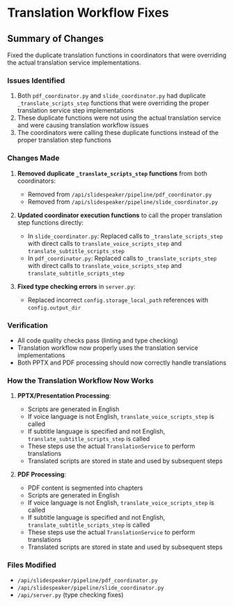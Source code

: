 # Translation Workflow Fixes

## Summary of Changes

Fixed the duplicate translation functions in coordinators that were overriding the actual translation service implementations.

### Issues Identified

1. Both `pdf_coordinator.py` and `slide_coordinator.py` had duplicate `_translate_scripts_step` functions that were overriding the proper translation service step implementations
2. These duplicate functions were not using the actual translation service and were causing translation workflow issues
3. The coordinators were calling these duplicate functions instead of the proper translation step functions

### Changes Made

1. **Removed duplicate `_translate_scripts_step` functions** from both coordinators:
   - Removed from `/api/slidespeaker/pipeline/pdf_coordinator.py`
   - Removed from `/api/slidespeaker/pipeline/slide_coordinator.py`

2. **Updated coordinator execution functions** to call the proper translation step functions directly:
   - In `slide_coordinator.py`: Replaced calls to `_translate_scripts_step` with direct calls to `translate_voice_scripts_step` and `translate_subtitle_scripts_step`
   - In `pdf_coordinator.py`: Replaced calls to `_translate_scripts_step` with direct calls to `translate_voice_scripts_step` and `translate_subtitle_scripts_step`

3. **Fixed type checking errors** in `server.py`:
   - Replaced incorrect `config.storage_local_path` references with `config.output_dir`

### Verification

- All code quality checks pass (linting and type checking)
- Translation workflow now properly uses the translation service implementations
- Both PPTX and PDF processing should now correctly handle translations

### How the Translation Workflow Now Works

1. **PPTX/Presentation Processing**:
   - Scripts are generated in English
   - If voice language is not English, `translate_voice_scripts_step` is called
   - If subtitle language is specified and not English, `translate_subtitle_scripts_step` is called
   - These steps use the actual `TranslationService` to perform translations
   - Translated scripts are stored in state and used by subsequent steps

2. **PDF Processing**:
   - PDF content is segmented into chapters
   - Scripts are generated in English
   - If voice language is not English, `translate_voice_scripts_step` is called
   - If subtitle language is specified and not English, `translate_subtitle_scripts_step` is called
   - These steps use the actual `TranslationService` to perform translations
   - Translated scripts are stored in state and used by subsequent steps

### Files Modified

- `/api/slidespeaker/pipeline/pdf_coordinator.py`
- `/api/slidespeaker/pipeline/slide_coordinator.py`
- `/api/server.py` (type checking fixes)